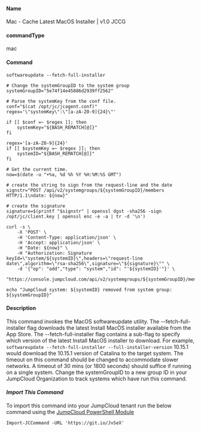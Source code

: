 #### Name

Mac - Cache Latest MacOS Installer | v1.0 JCCG

#### commandType

mac

#### Command

```
softwareupdate --fetch-full-installer

# Change the systemGroupID to the system group
systemGroupID="5e74f14e45886d2939ff2562"

# Parse the systemKey from the conf file.
conf="$(cat /opt/jc/jcagent.conf)"
regex='\"systemKey\":\"[a-zA-Z0-9]{24}\"'

if [[ $conf =~ $regex ]]; then
	systemKey="${BASH_REMATCH[@]}"
fi

regex='[a-zA-Z0-9]{24}'
if [[ $systemKey =~ $regex ]]; then
	systemID="${BASH_REMATCH[@]}"
fi

# Get the current time.
now=$(date -u "+%a, %d %h %Y %H:%M:%S GMT")

# create the string to sign from the request-line and the date
signstr="POST /api/v2/systemgroups/${systemGroupID}/members HTTP/1.1\ndate: ${now}"

# create the signature
signature=$(printf "$signstr" | openssl dgst -sha256 -sign /opt/jc/client.key | openssl enc -e -a | tr -d '\n')

curl -s \
	-X 'POST' \
	-H 'Content-Type: application/json' \
	-H 'Accept: application/json' \
	-H "Date: ${now}" \
	-H "Authorization: Signature keyId=\"system/${systemID}\",headers=\"request-line date\",algorithm=\"rsa-sha256\",signature=\"${signature}\"" \
	-d '{"op": "add","type": "system","id": "'${systemID}'"}' \
	"https://console.jumpcloud.com/api/v2/systemgroups/${systemGroupID}/members"

echo "JumpCloud system: ${systemID} removed from system group: ${systemGroupID}"
```

#### Description

This command invokes the MacOS softwareupdate utility. The --fetch-full-installer flag downloads the latest Install MacOS installer available from the App Store. The --fetch-full-installer flag contains a sub-flag to specify which version of the latest Install MacOS installer to download. For example, `softwareupdate --fetch-full-installer --full-installer-version` 10.15.1 would download the 10.15.1 version of Catalina to the target system. The timeout on this command should be changed to accommodate slower networks. A timeout of 30 mins (or 1800 seconds) should suffice if running on a single system. Change the systemGroupID to a new group ID in your JumpCloud Organization to track systems which have run this command.

#### *Import This Command*

To import this command into your JumpCloud tenant run the below command using the [JumpCloud PowerShell Module](https://github.com/TheJumpCloud/support/wiki/Installing-the-JumpCloud-PowerShell-Module)

```
Import-JCCommand -URL 'https://git.io/JvSeX'
```
